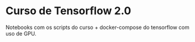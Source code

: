 # Curso de Tensorflow 2.0

Notebooks com os scripts do curso + docker-compose do tensorflow com uso de GPU.
